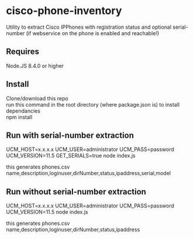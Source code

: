 # cisco-phone-inventory

Utility to extract Cisco IPPhones with registration status and optional serial-number (if webservice on the phone is enabled and reachable!)

## Requires
Node.JS 8.4.0 or higher

## Install
Clone/download this repo  
run this command in the root directory (where package.json is) to install dependancies  
npm install

## Run with serial-number extraction
UCM_HOST=x.x.x.x UCM_USER=administrator UCM_PASS=password UCM_VERSION=11.5 GET_SERIALS=true node index.js  

this generates phones.csv  
name,description,loginuser,dirNumber,status,ipaddress,serial,model

## Run without serial-number extraction
UCM_HOST=x.x.x.x UCM_USER=administrator UCM_PASS=password UCM_VERSION=11.5 node index.js  

this generates phones.csv  
name,description,loginuser,dirNumber,status,ipaddress
